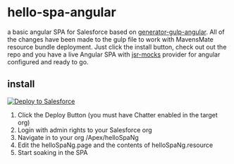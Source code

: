 # hello-spa-angular
a basic angular SPA for Salesforce based on [generator-gulp-angular](https://github.com/Swiip/generator-gulp-angular).  All of the changes have been made to the gulp file to work with MavensMate resource bundle deployment.  Just click the install button, check out out the repo and you have a live Angular SPA with [jsr-mocks](https://github.com/dshahin/jsr-mocks) provider for angular configured and ready to go.

## install

<a href="https://githubsfdeploy.herokuapp.com/app/githubdeploy/dshahin/hello-spa-angular">
  <img alt="Deploy to Salesforce"
       src="https://raw.githubusercontent.com/afawcett/githubsfdeploy/master/src/main/webapp/resources/img/deploy.png">
</a>

1. Click the Deploy Button (you must have Chatter enabled in the target org)
2. Login with admin rights to your Salesforce org
3. Navigate in to your org /Apex/helloSpaNg
4. Edit the helloSpaNg.page and the contents of helloSpaNg.resource
5. Start soaking in the SPA
